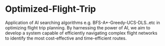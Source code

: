 # Optimized-Flight-Trip
Application of AI searching algorithms e.g. BFS-A*-Greedy-UCS-DLS..etc in optimizing flight trip planning. By harnessing the power of AI, we aim to develop a system capable of efficiently navigating complex flight networks to identify the most cost-effective and time-efficient routes. 
